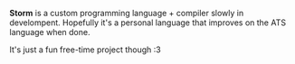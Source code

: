 **Storm** is a custom programming language + compiler slowly in develompent.
Hopefully it's a personal language that improves on the ATS language when done.

It's just a fun free-time project though :3
